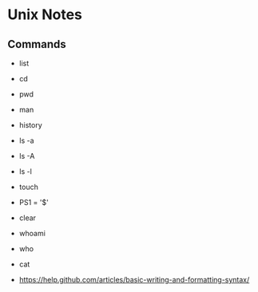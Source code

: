 # Unix Notes
## Commands
- list

- cd
- pwd
- man
- history
- ls -a
- ls -A
- ls -l
- touch
- PS1 = '$'
- clear
- whoami
- who
- cat
- https://help.github.com/articles/basic-writing-and-formatting-syntax/
